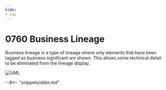 ```yaml
---
hide:
- toc
---
```


<!-- SPDX-License-Identifier: CC-BY-4.0 -->
<!-- Copyright Contributors to the ODPi Egeria project 2020. -->


# 0760 Business Lineage

Business lineage is a type of lineage where only elements that have been tagged as business significant are shown. This allows some technical detail to be eliminated from the lineage display.

![UML](0760-Business-Lineage.svg)


--8<-- "snippets/abbr.md"
